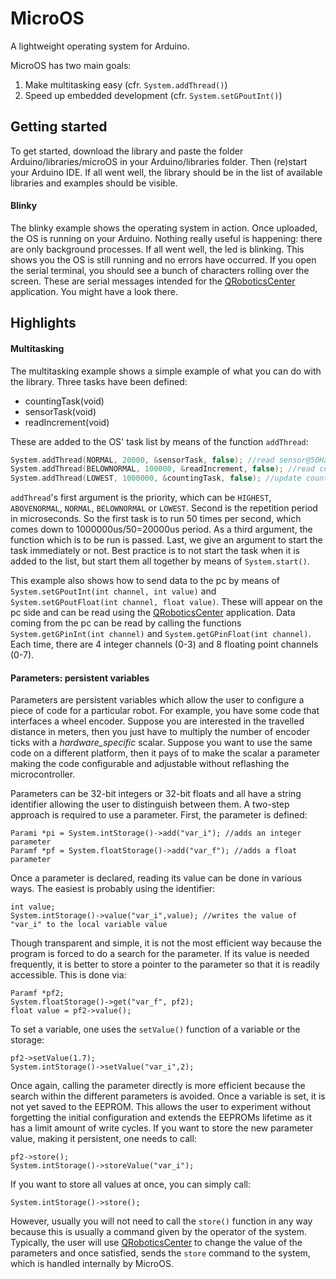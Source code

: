 # MicroOS

A lightweight operating system for Arduino.

MicroOS has two main goals:
1. Make multitasking easy (cfr. `System.addThread()`)
2. Speed up embedded development (cfr. `System.setGPoutInt()`)

## Getting started

To get started, download the library and paste the folder Arduino/libraries/microOS in your Arduino/libraries folder. Then (re)start your Arduino IDE. If all went well, the library should be in the list of available libraries and examples should be visible.

#### Blinky
The blinky example shows the operating system in action. Once uploaded, the OS is running on your Arduino. Nothing really useful is happening: there are only background processes. If all went well, the led is blinking. This shows you the OS is still running and no errors have occurred. If you open the serial terminal, you should see a bunch of characters rolling over the screen. These are serial messages intended for the [QRoboticsCenter](https://github.com/meco-group/QRoboticsCenter) application. You might have a look there.

## Highlights

#### Multitasking
The multitasking example shows a simple example of what you can do with the library. Three tasks have been defined:
* countingTask(void)
* sensorTask(void)
* readIncrement(void)

These are added to the OS' task list by means of the function `addThread`:
```C++
System.addThread(NORMAL, 20000, &sensorTask, false); //read sensor@50Hz
System.addThread(BELOWNORMAL, 100000, &readIncrement, false); //read command@10Hz
System.addThread(LOWEST, 1000000, &countingTask, false); //update counter@1Hz
```

`addThread`'s first argument is the priority, which can be `HIGHEST`, `ABOVENORMAL`, `NORMAL`, `BELOWNORMAL` or `LOWEST`. Second is the repetition period in microseconds. So the first task is to run 50 times per second, which comes down to 1000000us/50=20000us period. As a third argument, the function which is to be run is passed. Last, we give an argument to start the task immediately or not. Best practice is to not start the task when it is added to the list, but start them all together by means of `System.start()`.

This example also shows how to send data to the pc by means of `System.setGPoutInt(int channel, int value)` and `System.setGPoutFloat(int channel, float value)`. These will appear on the pc side and can be read using the [QRoboticsCenter](https://github.com/meco-group/QRoboticsCenter) application. Data coming from the pc can be read by calling the functions `System.getGPinInt(int channel)` and `System.getGPinFloat(int channel)`. Each time, there are 4 integer channels (0-3) and 8 floating point channels (0-7).

#### Parameters: persistent variables
Parameters are persistent variables which allow the user to configure a piece of code for a particular robot. For example, you have some code that interfaces a wheel encoder. Suppose you are interested in the travelled distance in meters, then you just have to multiply the number of encoder ticks with a _hardware_specific_ scalar. Suppose you want to use the same code on a different platform, then it pays of to make the scalar a parameter making the code configurable and adjustable without reflashing the microcontroller.

Parameters can be 32-bit integers or 32-bit floats and all have a string identifier allowing the user to distinguish between them. A two-step approach is required to use a parameter. First, the parameter is defined:
```
Parami *pi = System.intStorage()->add("var_i"); //adds an integer parameter
Paramf *pf = System.floatStorage()->add("var_f"); //adds a float parameter
```
Once a parameter is declared, reading its value can be done in various ways. The easiest is probably using the identifier:
```
int value;
System.intStorage()->value("var_i",value); //writes the value of "var_i" to the local variable value
```
Though transparent and simple, it is not the most efficient way because the program is forced to do a search for the parameter. If its value is needed frequently, it is better to store a pointer to the parameter so that it is readily accessible. This is done via:
```
Paramf *pf2;
System.floatStorage()->get("var_f", pf2);
float value = pf2->value();
```
To set a variable, one uses the `setValue()` function of a variable or the storage:
```
pf2->setValue(1.7);
System.intStorage()->setValue("var_i",2);
```
Once again, calling the parameter directly is more efficient because the search within the different parameters is avoided.
Once a variable is set, it is not yet saved to the EEPROM. This allows the user to experiment without forgetting the initial configuration and extends the EEPROMs lifetime as it has a limit amount of write cycles. If you want to store the new parameter value, making it persistent, one needs to call:
```
pf2->store();
System.intStorage()->storeValue("var_i");
```
If you want to store all values at once, you can simply call:
```
System.intStorage()->store();
```
However, usually you will not need to call the `store()` function in any way because this is usually a command given by the operator of the system. Typically, the user will use [QRoboticsCenter](https://github.com/meco-group/QRoboticsCenter) to change the value of the parameters and once satisfied, sends the `store` command to the system, which is handled internally by MicroOS.
